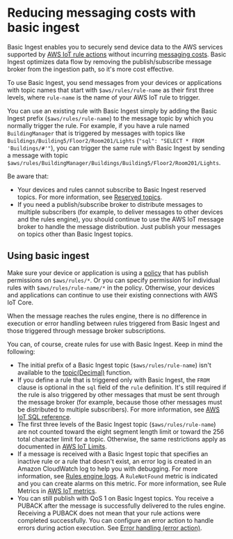 # Reducing messaging costs with basic ingest<a name="iot-basic-ingest"></a>

Basic Ingest enables you to securely send device data to the AWS services supported by [AWS IoT rule actions](iot-rule-actions.md) without incurring [messaging costs](https://aws.amazon.com/iot-core/pricing/)\. Basic Ingest optimizes data flow by removing the publish/subscribe message broker from the ingestion path, so it's more cost effective\.

To use Basic Ingest, you send messages from your devices or applications with topic names that start with `$aws/rules/rule-name` as their first three levels, where `rule-name` is the name of your AWS IoT rule to trigger\.

You can use an existing rule with Basic Ingest simply by adding the Basic Ingest prefix \(`$aws/rules/rule-name`\) to the message topic by which you normally trigger the rule\. For example, if you have a rule named `BuildingManager` that is triggered by messages with topics like `Buildings/Building5/Floor2/Room201/Lights` \(`"sql": "SELECT * FROM 'Buildings/#'"`\), you can trigger the same rule with Basic Ingest by sending a message with topic `$aws/rules/BuildingManager/Buildings/Building5/Floor2/Room201/Lights`\.

Be aware that:
+ Your devices and rules cannot subscribe to Basic Ingest reserved topics\. For more information, see [Reserved topics](reserved-topics.md)\.
+ If you need a publish/subscribe broker to distribute messages to multiple subscribers \(for example, to deliver messages to other devices and the rules engine\), you should continue to use the AWS IoT message broker to handle the message distribution\. Just publish your messages on topics other than Basic Ingest topics\.

## Using basic ingest<a name="iot-basic-ingest-use"></a>

Make sure your device or application is using a [policy](iot-policies.md) that has publish permissions on `$aws/rules/*`\. Or you can specify permission for individual rules with `$aws/rules/rule-name/*` in the policy\. Otherwise, your devices and applications can continue to use their existing connections with AWS IoT Core\.

When the message reaches the rules engine, there is no difference in execution or error handling between rules triggered from Basic Ingest and those triggered through message broker subscriptions\.

You can, of course, create rules for use with Basic Ingest\. Keep in mind the following:
+ The initial prefix of a Basic Ingest topic \(`$aws/rules/rule-name`\) isn't available to the [topic\(Decimal\)](iot-sql-functions.md#iot-function-topic) function\.
+ If you define a rule that is triggered only with Basic Ingest, the `FROM` clause is optional in the `sql` field of the `rule` definition\. It's still required if the rule is also triggered by other messages that must be sent through the message broker \(for example, because those other messages must be distributed to multiple subscribers\)\. For more information, see [AWS IoT SQL reference](iot-sql-reference.md)\.
+ The first three levels of the Basic Ingest topic \(`$aws/rules/rule-name`\) are not counted toward the eight segment length limit or toward the 256 total character limit for a topic\. Otherwise, the same restrictions apply as documented in [AWS IoT Limits](https://docs.aws.amazon.com/general/latest/gr/aws_service_limits.html#limits_iot)\.
+ If a message is received with a Basic Ingest topic that specifies an inactive rule or a rule that doesn't exist, an error log is created in an Amazon CloudWatch log to help you with debugging\. For more information, see [Rules engine logs](cwl-format.md#rule-engine-logs)\. A `RuleNotFound` metric is indicated and you can create alarms on this metric\. For more information, see Rule Metrics in [AWS IoT metrics](aws-iot-metrics.md)\.
+ You can still publish with QoS 1 on Basic Ingest topics\. You receive a PUBACK after the message is successfully delivered to the rules engine\. Receiving a PUBACK does not mean that your rule actions were completed successfully\. You can configure an error action to handle errors during action execution\. See [Error handling \(error action\)](rule-error-handling.md)\.